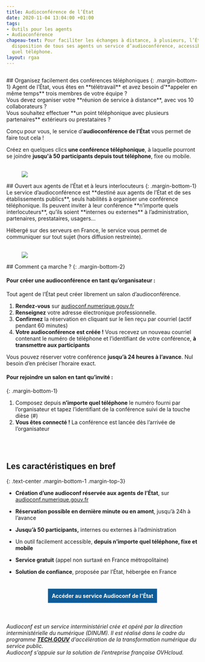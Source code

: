 ```yaml
---
title: Audioconférence de l’État
date: 2020-11-04 13:04:00 +01:00
tags:
- Outils pour les agents
- Audioconférence
chapeau-text: Pour faciliter les échanges à distance, à plusieurs, l’État met à la
  disposition de tous ses agents un service d’audioconférence, accessible depuis n’importe
  quel téléphone.
layout: rgaa
---
```


<style>
.button {
background-color: #0d5c98;
border: 1px solid white;
color: white;
padding: 10px 10px;
text-align: center;
text-decoration: none;
display: inline-block;
font-style: normal;
margin: 4px 2px;
cursor: pointer;
}
</style>

<figure class='image-left' style='width: 6%;'><img src="/uploads/chat.png" alt=""></figure>## Organisez facilement des conférences téléphoniques
{: .margin-bottom-1}
Agent de l’État, vous êtes en **télétravail** et avez besoin d’**appeler en même temps** trois membres de votre équipe ?
<br>Vous devez organiser votre **réunion de service à distance**, avec vos 10 collaborateurs ?
<br>Vous souhaitez effectuer **un point téléphonique avec plusieurs partenaires** extérieurs ou prestataires ?

Conçu pour vous, le service d’**audioconférence de l’État** vous permet de faire tout cela !

Créez en quelques clics **une conférence téléphonique**, à laquelle pourront se joindre **jusqu'à 50 participants depuis tout téléphone**, fixe ou mobile.
<br>
<br>

<figure class='image-left' style='width: 6%;'>
<img src="/uploads/group-bleu.png"/>
</figure>## Ouvert aux agents de l’État et à leurs interlocuteurs
{: .margin-bottom-1}
Le service d’audioconférence est **destiné aux agents de l’État et de ses établissements publics**, seuls habilités à organiser une conférence téléphonique. Ils peuvent inviter à leur conférence **n’importe quels interlocuteurs**, qu’ils soient **internes ou externes** à l’administration, partenaires, prestataires, usagers…

Hébergé sur des serveurs en France, le service vous permet de communiquer sur tout sujet (hors diffusion restreinte).
<br>
<br>

<figure class='image-left' style='width: 6%;'>
<img src="/uploads/picto-intervention.png"/>
</figure>## Comment ça marche ?
{: .margin-bottom-2}

#### Pour créer une audioconférence en tant qu’organisateur :
Tout agent de l’État peut créer librement un salon d’audioconférence.

1. **Rendez-vous** sur [audioconf.numerique.gouv.fr](https://audioconf.numerique.gouv.fr/)
2. **Renseignez** votre adresse électronique professionnelle.
3. **Confirmez** la réservation en cliquant sur le lien reçu par courriel (actif pendant 60 minutes)
4. **Votre audioconférence est créée !** Vous recevez un nouveau courriel contenant le numéro de téléphone et l’identifiant de votre conférence, **à transmettre aux participants**

Vous pouvez réserver votre conférence **jusqu’à 24 heures à l’avance**. Nul besoin d’en préciser l’horaire exact.

#### Pour rejoindre un salon en tant qu’invité :
{: .margin-bottom-1}

1. Composez depuis **n’importe quel téléphone** le numéro fourni par l’organisateur et tapez l’identifiant de la conférence suivi de la touche dièse (#)
2. **Vous êtes connecté !** La conférence est lancée dès l’arrivée de l’organisateur
<br>
<br>

## Les caractéristiques en bref
{: .text-center .margin-bottom-1 .margin-top-3}
* **Création d’une audioconf réservée aux agents de l’État**, sur [audioconf.numerique.gouv.fr](https://audioconf.numerique.gouv.fr/)

* **Réservation possible en dernière minute ou en amont**, jusqu’à 24h à l’avance

* **Jusqu’à 50 participants,** internes ou externes à l’administration

* Un outil facilement accessible, **depuis n’importe quel téléphone, fixe et mobile**

* **Service gratuit** (appel non surtaxé en France métropolitaine)

* **Solution de confiance**, proposée par l’État, hébergée en France
  <br>
  <br>

<div align="center">
<a href="https://audioconf.numerique.gouv.fr/" class="button"><b>Accéder au service Audioconf de l'État</b></a>
</div>
<br>
<br>

*Audioconf est un service interministériel crée et opéré par la direction interministérielle du numérique (DINUM). Il est réalisé dans le cadre du programme **[TECH.GOUV](/publications/tech-gouv-strategie-et-feuille-de-route-2019-2021/)** d’accélération de la transformation numérique du service public.
<br>Audioconf s’appuie sur la solution de l’entreprise française OVHcloud.*